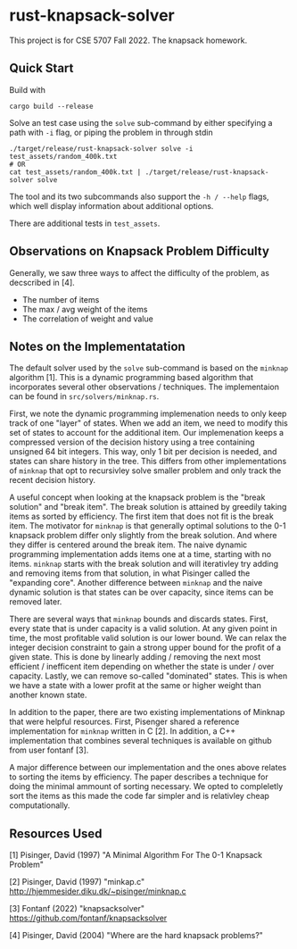 # rust-knapsack-solver

This project is for CSE 5707 Fall 2022. The knapsack homework.

## Quick Start

Build with

```
cargo build --release
```

Solve an test case using the `solve` sub-command by either specifying a path with `-i` flag, or
piping the problem in through stdin

```
./target/release/rust-knapsack-solver solve -i test_assets/random_400k.txt
# OR
cat test_assets/random_400k.txt | ./target/release/rust-knapsack-solver solve
```

The tool and its two subcommands also support the `-h / --help` flags, which well display
information about additional options.

There are additional tests in `test_assets`.

## Observations on Knapsack Problem Difficulty

Generally, we saw three ways to affect the difficulty of the problem, as decscribed in [4].
* The number of items
* The max / avg weight of the items
* The correlation of weight and value

## Notes on the Implementatation

The default solver used by the `solve` sub-command is based on the `minknap` algorithm [1]. This is
a dynamic programming based algorithm that incorporates several other observations / techniques.
The implementaion can be found in `src/solvers/minknap.rs`.

First, we note the dynamic programming implemenation needs to only keep track of one "layer" of states.
When we add an item, we need to modify this set of states to account for the additional item.
Our implemenation keeps a compressed version of the decision history using a tree containing unsigned 64 bit integers.
This way, only 1 bit per decision is needed, and states can share history in the tree.
This differs from other implementations of `minknap` that opt to recursivley solve smaller problem
and only track the recent decision history.

A useful concept when looking at the knapsack problem is the "break solution" and "break item".
The break solution is attained by greedily taking items as sorted by efficiency.
The first item that does not fit is the break item.
The motivator for `minknap` is that generally optimal solutions to the 0-1 knapsack problem differ only slightly from the break solution.
And where they differ is centered around the break item.
The naive dynamic programming implementation adds items one at a time, starting with no items.
`minknap` starts with the break solution and will iterativley try adding and removing items from that solution, in what Pisinger called the "expanding core".
Another difference between `minknap` and the naive dynamic solution is that states can be over capacity, since items can be removed later.

There are several ways that `minknap` bounds and discards states.
First, every state that is under capacity is a valid solution.
At any given point in time, the most profitable valid solution is our lower bound.
We can relax the integer decision constraint to gain a strong upper bound for the profit of a given state.
This is done by linearly adding / removing the next most efficient / inefficent item depending on whether the state is under / over capacity.
Lastly, we can remove so-called "dominated" states.
This is when we have a state with a lower profit at the same or higher weight than another known
state.

In addition to the paper, there are two existing implementations of Minknap that were helpful resources.
First, Pisenger shared a reference implementation for `minknap` written in C [2].
In addition, a C++ implementation that combines several techniques is available on github from user fontanf [3].

A major difference between our implementation and the ones above relates to sorting the items by efficiency.
The paper describes a technique for doing the minimal ammount of sorting necessary.
We opted to compleletly sort the items as this made the code far simpler and is relativley cheap computationally.

## Resources Used

[1] Pisinger, David (1997) "A Minimal Algorithm For The 0-1 Knapsack Problem"

[2] Pisinger, David (1997) "minkap.c" http://hjemmesider.diku.dk/~pisinger/minknap.c

[3] Fontanf (2022) "knapsacksolver" https://github.com/fontanf/knapsacksolver

[4] Pisinger, David (2004) "Where are the hard knapsack problems?"
